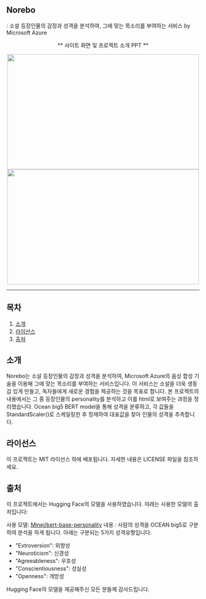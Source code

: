 ## Norebo
: 소설 등장인물의 감정과 성격을 분석하여, 그에 맞는 목소리를 부여하는 서비스 by Microsoft Azure

<p align="center">** 사이트 화면 및 프로젝트 소개 PPT **</p>
<p align="center">
  <img src="https://github.com/sinnybb/tts_norebo/assets/153700515/f085aa6e-107b-454a-8a58-12cb9bc54f4e" width="500" height="300" style="display:inline-block;"/>
  <img src="https://github.com/sinnybb/tts_norebo/assets/153700515/af158c11-7135-4426-a999-27d83c599bbb" width="500" height="300" style="display:inline-block;"/>
</p>

<hr>

## 목차
1. [소개](#소개)
2. [라이선스](#라이선스)
3. [출처](#출처)


## 소개
Norebo는 소설 등장인물의 감정과 성격을 분석하여, Microsoft Azure의 음성 합성 기술을 이용해 그에 맞는 목소리를 부여하는 서비스입니다. 
이 서비스는 소설을 더욱 생동감 있게 만들고, 독자들에게 새로운 경험을 제공하는 것을 목표로 합니다. 
본 프로젝트의 내용에서는 그 중 등장인물의 personality를 분석하고 이를 html로 보여주는 과정을 정리했습니다.
Ocean big5 BERT model을 통해 성격을 분류하고, 각 값들을 StandardScaler()로 스케일링한 후 정제하여 대표값을 찾아 인물의 성격을 추측합니다. 


## 라이선스
이 프로젝트는 MIT 라이선스 하에 배포됩니다. 자세한 내용은 LICENSE 파일을 참조하세요.


## 출처
이 프로젝트에서는 Hugging Face의 모델을 사용하였습니다. 아래는 사용한 모델의 출처입니다:

사용 모델: [Minej/bert-base-personality](https://huggingface.co/Minej/bert-base-personality)
내용 : 사람의 성격을 OCEAN big5로 구분하여 분석을 하게 됩니다. 아래는 구분되는 5가지 성격유형입니다.
- "Extroversion": 외향성
- "Neuroticism": 신경성
- "Agreeableness": 우호성
- "Conscientiousness": 성실성
- "Openness": 개방성

Hugging Face의 모델을 제공해주신 모든 분들께 감사드립니다.
